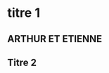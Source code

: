 <!DOCTYPE html>
<html>
	<head>
		<title> Première page web</title>						
	</head>
	<body>
		<h1>titre 1</h1>
		<h2> ARTHUR ET ETIENNE</h1>
		<h2>Titre 2</h1>
	</body>
</html>
